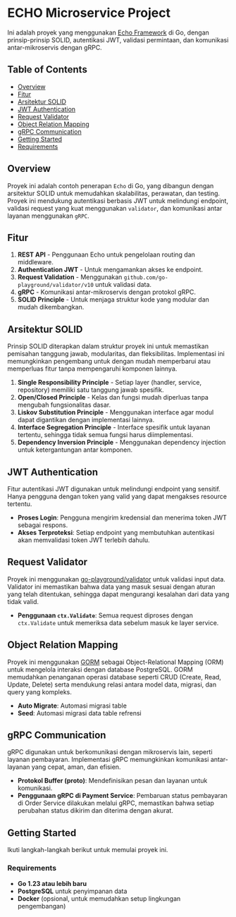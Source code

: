 # ECHO Microservice Project

Ini adalah proyek yang menggunakan [Echo Framework](https://echo.labstack.com/) di Go, dengan prinsip-prinsip SOLID, autentikasi JWT, validasi permintaan, dan komunikasi antar-mikroservis dengan gRPC.

## Table of Contents
- [Overview](#overview)
- [Fitur](#fitur)
- [Arsitektur SOLID](#arsitektur-solid)
- [JWT Authentication](#jwt-authentication)
- [Request Validator](#request-validator)
- [Object Relation Mapping](#object-relation-mapping)
- [gRPC Communication](#grpc-communication)
- [Getting Started](#getting-started)
- [Requirements](#requirements)

## Overview

Proyek ini adalah contoh penerapan `Echo` di Go, yang dibangun dengan arsitektur SOLID untuk memudahkan skalabilitas, perawatan, dan testing. Proyek ini mendukung autentikasi berbasis JWT untuk melindungi endpoint, validasi request yang kuat menggunakan `validator`, dan komunikasi antar layanan menggunakan `gRPC`.

## Fitur

1. **REST API** - Penggunaan Echo untuk pengelolaan routing dan middleware.
2. **Authentication JWT** - Untuk mengamankan akses ke endpoint.
3. **Request Validation** - Menggunakan `github.com/go-playground/validator/v10` untuk validasi data.
4. **gRPC** - Komunikasi antar-mikroservis dengan protokol gRPC.
5. **SOLID Principle** - Untuk menjaga struktur kode yang modular dan mudah dikembangkan.

## Arsitektur SOLID

Prinsip SOLID diterapkan dalam struktur proyek ini untuk memastikan pemisahan tanggung jawab, modularitas, dan fleksibilitas. Implementasi ini memungkinkan pengembang untuk dengan mudah memperbarui atau memperluas fitur tanpa mempengaruhi komponen lainnya.

1. **Single Responsibility Principle** - Setiap layer (handler, service, repository) memiliki satu tanggung jawab spesifik.
2. **Open/Closed Principle** - Kelas dan fungsi mudah diperluas tanpa mengubah fungsionalitas dasar.
3. **Liskov Substitution Principle** - Menggunakan interface agar modul dapat digantikan dengan implementasi lainnya.
4. **Interface Segregation Principle** - Interface spesifik untuk layanan tertentu, sehingga tidak semua fungsi harus diimplementasi.
5. **Dependency Inversion Principle** - Menggunakan dependency injection untuk ketergantungan antar komponen.

## JWT Authentication

Fitur autentikasi JWT digunakan untuk melindungi endpoint yang sensitif. Hanya pengguna dengan token yang valid yang dapat mengakses resource tertentu.

- **Proses Login**: Pengguna mengirim kredensial dan menerima token JWT sebagai respons.
- **Akses Terproteksi**: Setiap endpoint yang membutuhkan autentikasi akan memvalidasi token JWT terlebih dahulu.

## Request Validator

Proyek ini menggunakan [go-playground/validator](https://github.com/go-playground/validator) untuk validasi input data. Validator ini memastikan bahwa data yang masuk sesuai dengan aturan yang telah ditentukan, sehingga dapat mengurangi kesalahan dari data yang tidak valid.

- **Penggunaan `ctx.Validate`**: Semua request diproses dengan `ctx.Validate` untuk memeriksa data sebelum masuk ke layer service.

## Object Relation Mapping

Proyek ini menggunakan [GORM](https://gorm.io/) sebagai Object-Relational Mapping (ORM) untuk mengelola interaksi dengan database PostgreSQL. GORM memudahkan penanganan operasi database seperti CRUD (Create, Read, Update, Delete) serta mendukung relasi antara model data, migrasi, dan query yang kompleks.

- **Auto Migrate**: Automasi migrasi table
- **Seed**: Automasi migrasi data table refrensi

## gRPC Communication

gRPC digunakan untuk berkomunikasi dengan mikroservis lain, seperti layanan pembayaran. Implementasi gRPC memungkinkan komunikasi antar-layanan yang cepat, aman, dan efisien.

- **Protokol Buffer (proto)**: Mendefinisikan pesan dan layanan untuk komunikasi.
- **Penggunaan gRPC di Payment Service**: Pembaruan status pembayaran di Order Service dilakukan melalui gRPC, memastikan bahwa setiap perubahan status dikirim dan diterima dengan akurat.

## Getting Started

Ikuti langkah-langkah berikut untuk memulai proyek ini.

### Requirements

- **Go 1.23 atau lebih baru**
- **PostgreSQL** untuk penyimpanan data
- **Docker** (opsional, untuk memudahkan setup lingkungan pengembangan)

